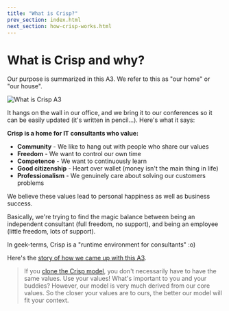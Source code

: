 ```yaml
---
title: "What is Crisp?"
prev_section: index.html
next_section: how-crisp-works.html
---
```


What is Crisp and why?
======================

Our purpose is summarized in this A3. We refer to this as "our home" or "our house".

![What is Crisp A3](../assets/WhatIsCrispA3-sv.jpg "What is Crisp A3")

It hangs on the wall in our office, and we bring it to our conferences so it can be easily updated (it's written in pencil...). Here's what it says:

**Crisp is a home for IT consultants who value:**

-   **Community** - We like to hang out with people who share our values
-   **Freedom** - We want to control our own time
-   **Competence** - We want to continuously learn
-   **Good citizenship** - Heart over wallet (money isn't the main thing in life)
-   **Professionalism** - We genuinely care about solving our customers problems

We believe these values lead to personal happiness as well as business success.

Basically, we're trying to find the magic balance between being an independent consultant (full freedom, no support), and being an employee (little freedom, lots of support).

In geek-terms, Crisp is a "runtime environment for consultants" :o)

Here's the [story of how we came up with this A3](http://blog.crisp.se/2010/05/08/henrikkniberg/1273272420000).

> If you [clone the Crisp model](how-to-copy.html), you don't necessarily have to have the same values. Use your values! What's important to you and your buddies? However, our model is very much derived from our core values. So the closer your values are to ours, the better our model will fit your context.
